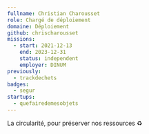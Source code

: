 ```yaml
---
fullname: Christian Charousset
role: Chargé de déploiement
domaine: Déploiement
github: chrischarousset
missions:
  - start: 2021-12-13
    end: 2023-12-31
    status: independent
    employer: DINUM
previously:
  - trackdechets
badges:
  - segur
startups:
  - quefairedemesobjets
---
```



La circularité, pour préserver nos ressources ♻
